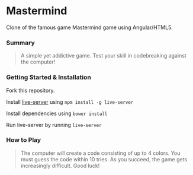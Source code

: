 # Mastermind #
Clone of the famous game Mastermind game using Angular/HTML5.

### Summary ###
  > A simple yet addictive game. Test your skill in codebreaking against the computer!

### Getting Started & Installation ###
Fork this repository.

Install [live-server](https://github.com/tapio/live-server) using
```npm install -g live-server```

Install dependencies using ```bower install```

Run live-server by running ```live-server```

### How to Play ###
> The computer will create a code consisting of up to 4 colors.  You must guess the code within 10 tries.  As you succeed, the game gets increasingly difficult.  Good luck!